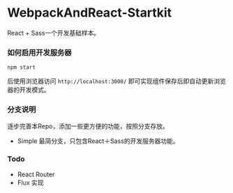 # WebpackAndReact-Startkit
React + Sass一个开发基础样本。

### 如何启用开发服务器

```
npm start
```

后使用浏览器访问 `http://localhost:3000/` 即可实现组件保存后即自动更新浏览器的开发模式。

### 分支说明

逐步完善本Repo，添加一些更方便的功能，按照分支存放。

* Simple 最简分支，只包含React＋Sass的开发服务器功能。

### Todo 

* React Router
* Flux 实现